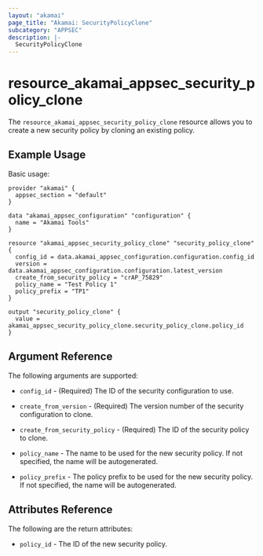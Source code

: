 ```yaml
---
layout: "akamai"
page_title: "Akamai: SecurityPolicyClone"
subcategory: "APPSEC"
description: |-
  SecurityPolicyClone
---
```


# resource_akamai_appsec_security_policy_clone


The `resource_akamai_appsec_security_policy_clone` resource allows you to create a new security policy by cloning an existing policy.


## Example Usage

Basic usage:

```hcl
provider "akamai" {
  appsec_section = "default"
}

data "akamai_appsec_configuration" "configuration" {
  name = "Akamai Tools"
}

resource "akamai_appsec_security_policy_clone" "security_policy_clone" {
  config_id = data.akamai_appsec_configuration.configuration.config_id
  version = data.akamai_appsec_configuration.configuration.latest_version
  create_from_security_policy = "crAP_75829"
  policy_name = "Test Policy 1"
  policy_prefix = "TP1"
}

output "security_policy_clone" {
  value = akamai_appsec_security_policy_clone.security_policy_clone.policy_id
}
```

## Argument Reference

The following arguments are supported:

* `config_id` - (Required) The ID of the security configuration to use.

* `create_from_version` - (Required) The version number of the security configuration to clone.

* `create_from_security_policy` - (Required) The ID of the security policy to clone.

* `policy_name` - The name to be used for the new security policy. If not specified, the name will be autogenerated.

* `policy_prefix` - The policy prefix to be used for the new security policy. If not specified, the name will be autogenerated.

## Attributes Reference

The following are the return attributes: 

* `policy_id` - The ID of the new security policy.


